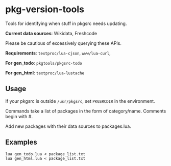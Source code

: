 # pkg-version-tools

Tools for identifying when stuff in pkgsrc needs updating.

**Current data sources**: Wikidata, Freshcode

Please be cautious of excessively querying these APIs.

**Requirements**: `textproc/lua-cjson`, `www/lua-curl`,

**For gen_todo**: `pkgtools/pkgsrc-todo`

**For gen_html**: `textproc/lua-lustache`

Usage
-----

If your pkgsrc is outside `/usr/pkgsrc`, set `PKGSRCDIR` in the environment.

Commands take a list of packages in the form of category/name. Comments begin with #.

Add new packages with their data sources to packages.lua.

Examples
--------

```
lua gen_todo.lua < package_list.txt
lua gen_html.lua < package_list.txt
```
